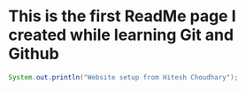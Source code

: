 # This is the first ReadMe page I created while learning Git and Github

``` Java
System.out.println("Website setup from Hitesh Choudhary");

```

